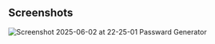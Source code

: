 ## Screenshots
![Screenshot 2025-06-02 at 22-25-01 Passward Generator](https://github.com/user-attachments/assets/4d5afeaa-e934-4e0e-b786-54263b322cbe)
